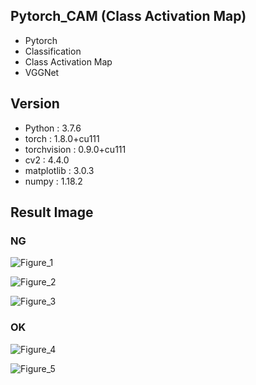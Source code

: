 ## Pytorch_CAM (Class Activation Map)
- Pytorch
- Classification
- Class Activation Map
- VGGNet

## Version
- Python : 3.7.6
- torch : 1.8.0+cu111
- torchvision : 0.9.0+cu111
- cv2 : 4.4.0
- matplotlib : 3.0.3
- numpy : 1.18.2

## Result Image

### NG
![Figure_1](https://user-images.githubusercontent.com/20108771/131283376-ccb0a4f0-95d8-4e93-842a-1f2128eb8238.png)

![Figure_2](https://user-images.githubusercontent.com/20108771/131283388-83f586a0-48b7-4ef7-a006-67569a1c12a1.png)

![Figure_3](https://user-images.githubusercontent.com/20108771/131283407-eb7457e7-b4ad-414e-b606-52298ced0472.png)

### OK
![Figure_4](https://user-images.githubusercontent.com/20108771/131283470-ea6ddd71-183f-4012-b406-fe36afb9a765.png)

![Figure_5](https://user-images.githubusercontent.com/20108771/131283485-924add05-6789-4aaf-9f3b-8d80c43e1f4f.png)

